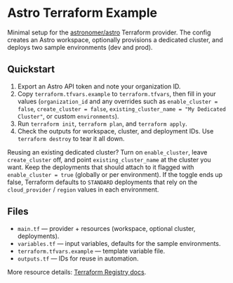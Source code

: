 # Astro Terraform Example

Minimal setup for the [astronomer/astro](https://registry.terraform.io/providers/astronomer/astro/latest) Terraform provider. The config creates an Astro workspace, optionally provisions a dedicated cluster, and deploys two sample environments (dev and prod).

## Quickstart

1. Export an Astro API token and note your organization ID.
2. Copy `terraform.tfvars.example` to `terraform.tfvars`, then fill in your values (`organization_id` and any overrides such as `enable_cluster = false`, `create_cluster = false`, `existing_cluster_name = "My Dedicated Cluster"`, or custom `environments`).
3. Run `terraform init`, `terraform plan`, and `terraform apply`.
4. Check the outputs for workspace, cluster, and deployment IDs. Use `terraform destroy` to tear it all down.

Reusing an existing dedicated cluster? Turn on `enable_cluster`, leave `create_cluster` off, and point `existing_cluster_name` at the cluster you want. Keep the deployments that should attach to it flagged with `enable_cluster = true` (globally or per environment). If the toggle ends up false, Terraform defaults to `STANDARD` deployments that rely on the `cloud_provider` / `region` values in each environment.

## Files

- `main.tf` — provider + resources (workspace, optional cluster, deployments).
- `variables.tf` — input variables, defaults for the sample environments.
- `terraform.tfvars.example` — template variable file.
- `outputs.tf` — IDs for reuse in automation.

More resource details: [Terraform Registry docs](https://registry.terraform.io/providers/astronomer/astro/latest/docs).
